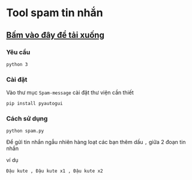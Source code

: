 # Tool spam tin nhắn
## [Bấm vào đây để tải xuống](https://github.com/DauDau432/Spam-message/archive/refs/heads/main.zip)

### Yêu cầu
`python 3`

### Cài đặt
Vào thư mục `Spam-message` cài đặt thư viện cần thiết
```
pip install pyautogui
```

### Cách sử dụng
```
python spam.py
```

Để gửi tin nhắn ngẫu nhiên hàng loạt các bạn thêm dấu `,` giữa 2 đoạn tin nhắn

ví dụ
```
Đậu kute , Đậu kute x1 , Đậu kute x2 
```
